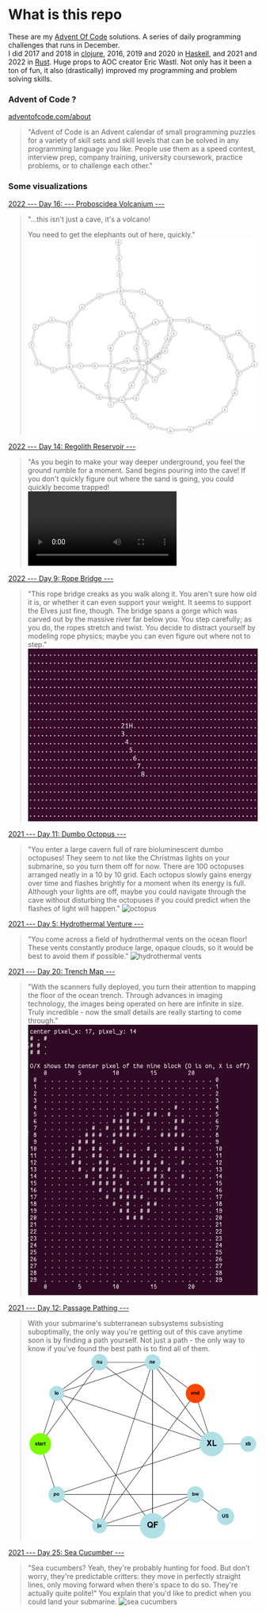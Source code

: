 # What is this repo

These are my [Advent Of Code](https://www.adventofcode.com) solutions. A series of daily programming challenges that runs in December.  
I did 2017 and 2018 in [clojure](https://clojure.org/), 2016, 2019 and 2020 in [Haskell](https://www.haskell.org/), and 2021 and 2022 in [Rust](https://www.rust-lang.org/).
Huge props to AOC creator Eric Wastl. Not only has it been a ton of fun, it also (drastically) improved my programming and problem solving skills.

### Advent of Code ?

[adventofcode.com/about](https://adventofcode.com/about)

>"Advent of Code is an Advent calendar of small programming puzzles
>for a variety of skill sets and skill levels that can be solved in
>any programming language you like. People use them as a speed
>contest, interview prep, company training, university coursework,
>practice problems, or to challenge each other."

### Some visualizations

[2022 --- Day 16: --- Proboscidea Volcanium ---](https://adventofcode.com/2022/day/16)
>"...this isn't just a cave, it's a volcano!
>
>You need to get the elephants out of here, quickly."
![valves](advent-of-rust-code/2022/day16/input_graph.svg)

[2022 --- Day 14: Regolith Reservoir ---](https://adventofcode.com/2022/day/14)
>"As you begin to make your way deeper underground, you feel the
>ground rumble for a moment. Sand begins pouring into the cave! If you
>don't quickly figure out where the sand is going, you could quickly
>become trapped!
![mp4](advent-of-rust-code/2022/day14/sandy_claus.mp4)

[2022 --- Day 9: Rope Bridge ---](https://adventofcode.com/2022/day/9)

>"This rope bridge creaks as you walk along it. You aren't sure how old
>it is, or whether it can even support your weight.  It seems to
>support the Elves just fine, though. The bridge spans a gorge which
>was carved out by the massive river far below you. You step
>carefully; as you do, the ropes stretch and twist. You decide to
>distract yourself by modeling rope physics; maybe you can even figure
>out where not to step."
![rope bridge](advent-of-rust-code/2022/day09/rope_bridge.gif)


[2021 --- Day 11: Dumbo Octopus ---](https://adventofcode.com/2021/day/11)

>"You enter a large cavern full of rare bioluminescent dumbo
>octopuses! They seem to not like the Christmas lights on your
>submarine, so you turn them off for now.  There are 100 octopuses
>arranged neatly in a 10 by 10 grid. Each octopus slowly gains energy
>over time and flashes brightly for a moment when its energy is
>full. Although your lights are off, maybe you could navigate through
>the cave without disturbing the octopuses if you could predict when
>the flashes of light will happen."
![octopus](advent-of-rust-code/2021/day11/terminal_visualisation_octopus.gif)


[2021 --- Day 5: Hydrothermal Venture ---](https://adventofcode.com/2021/day/5)

>"You come across a field of hydrothermal vents on the ocean floor!
>These vents constantly produce large, opaque clouds, so it would be
>best to avoid them if possible."
![hydrothermal vents](advent-of-rust-code/2021/day05/terminal_visualisation.gif)

[2021 --- Day 20: Trench Map ---](https://adventofcode.com/2021/day/20)

>"With the scanners fully deployed, you turn their attention to
>mapping the floor of the ocean trench. Through advances in imaging
>technology, the images being operated on here are infinite in
>size. Truly incredible - now the small details are really starting to
>come through."
![image enhancing](advent-of-rust-code/2021/day20/day_20_pixels_pretty_printer.png)

[2021 --- Day 12: Passage Pathing ---](https://adventofcode.com/2021/day/12)

>With your submarine's subterranean subsystems subsisting
>suboptimally, the only way you're getting out of this cave anytime
>soon is by finding a path yourself. Not just a path - the only way to
>know if you've found the best path is to find all of them.
![cave pathing](advent-of-rust-code/2021/day12/CaveSystem.png)



[2021 --- Day 25: Sea Cucumber ---](https://adventofcode.com/2021/day/25)

>"Sea cucumbers? Yeah, they're probably hunting for food. But don't
>worry, they're predictable critters: they move in perfectly straight
>lines, only moving forward when there's space to do so. They're
>actually quite polite!"  You explain that you'd like to predict when
>you could land your submarine.
![sea cucumbers](advent-of-rust-code/2021/day25/cucumbers.gif)
